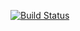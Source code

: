 [![Build Status](https://travis-ci.org/Gondolav/bootcamp.svg?branch=master)](https://travis-ci.org/Gondolav/bootcamp)
